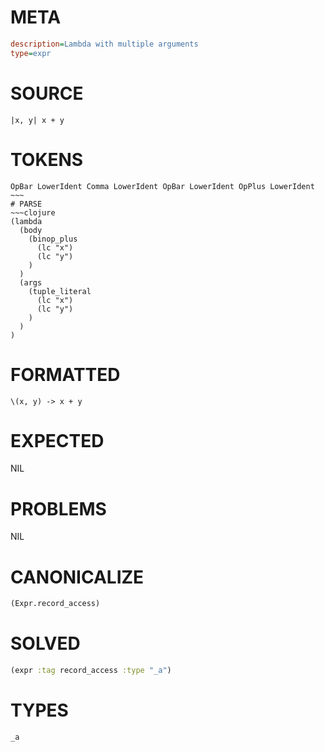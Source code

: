 # META
~~~ini
description=Lambda with multiple arguments
type=expr
~~~
# SOURCE
~~~roc
|x, y| x + y
~~~
# TOKENS
~~~text
OpBar LowerIdent Comma LowerIdent OpBar LowerIdent OpPlus LowerIdent ~~~
# PARSE
~~~clojure
(lambda
  (body
    (binop_plus
      (lc "x")
      (lc "y")
    )
  )
  (args
    (tuple_literal
      (lc "x")
      (lc "y")
    )
  )
)
~~~
# FORMATTED
~~~roc
\(x, y) -> x + y
~~~
# EXPECTED
NIL
# PROBLEMS
NIL
# CANONICALIZE
~~~clojure
(Expr.record_access)
~~~
# SOLVED
~~~clojure
(expr :tag record_access :type "_a")
~~~
# TYPES
~~~roc
_a
~~~
